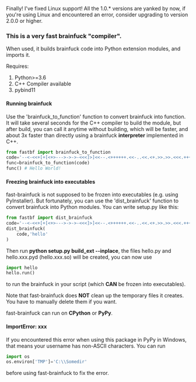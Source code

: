 <p><span><span style="font-family:Verdana, Arial, Helvetica, sans-serif;line-height:19px;text-indent:26px;"><span style="font-size:14px;"><span style="font-family:Arial;line-height:26px;"><br></span></span></span></span></p>

Finally! I've fixed Linux support!
All the 1.0.* versions are yanked by now, if you're using Linux and encountered an error, consider upgrading to version 2.0.0 or higher.
### This is a very fast brainfuck "compiler".

When used, it builds brainfuck code into Python extension modules, and imports it.

Requires:
1. Python>=3.6
2. C++ Compiler available
3. pybind11

#### Running brainfuck

Use the 'brainfuck_to_function' function to convert brainfuck into function.
It will take several seconds for the C++ compiler to build the module, but after build, you can call it anytime without building, which will be faster, and about 3x faster than directly using a brainfuck **interpreter** implemented in C++.
```python
from fastbf import brainfuck_to_function
code='--<-<<+[+[<+>--->->->-<<<]>]<<--.<++++++.<<-..<<.<+.>>.>>.<<<.+++.>>.>>-.<<<+.'
func=brainfuck_to_function(code)
func() # Hello World!
```

#### Freezing brainfuck into executables

fast-brainfuck is not supposed to be frozen into executables (e.g. using PyInstaller).
But fortunately, you can use the 'dist_brainfuck' function to convert brainfuck into Python modules.
You can write setup.py like this:

```python
from fastbf import dist_brainfuck
code='--<-<<+[+[<+>--->->->-<<<]>]<<--.<++++++.<<-..<<.<+.>>.>>.<<<.+++.>>.>>-.<<<+.'
dist_brainfuck(
    code,'hello'
)
```
Then run **python setup.py build_ext --inplace**, the files hello.py and hello.xxx.pyd (hello.xxx.so) will be created, you can now use
```python
import hello
hello.run()
```
to run the brainfuck in your script (which **CAN** be frozen into executables).

Note that fast-brainfuck does **NOT** clean up the temporary files it creates. You have to manually delete them if you want.

fast-brainfuck can run on **CPython** or **PyPy**.

#### ImportError: xxx
If you encountered this error when using this package in PyPy in Windows, that means your username has non-ASCII characters.
You can run
```python
import os
os.environ['TMP']='C:\\Somedir'
```
before using fast-brainfuck to fix the error.